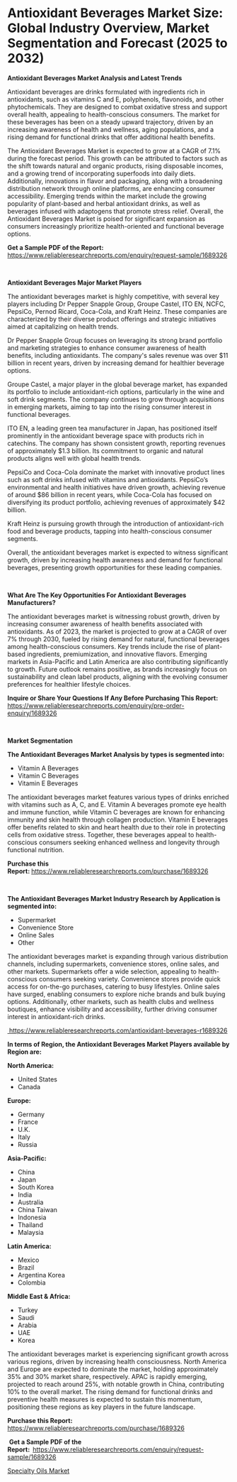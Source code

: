 <p><h1>Antioxidant Beverages Market Size: Global Industry Overview, Market Segmentation and Forecast (2025 to 2032)</h1></p><p><strong>Antioxidant Beverages Market Analysis and Latest Trends</strong></p>
<p><p>Antioxidant beverages are drinks formulated with ingredients rich in antioxidants, such as vitamins C and E, polyphenols, flavonoids, and other phytochemicals. They are designed to combat oxidative stress and support overall health, appealing to health-conscious consumers. The market for these beverages has been on a steady upward trajectory, driven by an increasing awareness of health and wellness, aging populations, and a rising demand for functional drinks that offer additional health benefits.</p><p>The Antioxidant Beverages Market is expected to grow at a CAGR of 7.1% during the forecast period. This growth can be attributed to factors such as the shift towards natural and organic products, rising disposable incomes, and a growing trend of incorporating superfoods into daily diets. Additionally, innovations in flavor and packaging, along with a broadening distribution network through online platforms, are enhancing consumer accessibility. Emerging trends within the market include the growing popularity of plant-based and herbal antioxidant drinks, as well as beverages infused with adaptogens that promote stress relief. Overall, the Antioxidant Beverages Market is poised for significant expansion as consumers increasingly prioritize health-oriented and functional beverage options.</p></p>
<p><strong>Get a Sample PDF of the Report:&nbsp;</strong> <a href="https://www.reliableresearchreports.com/enquiry/request-sample/1689326?utm_campaign=2328&utm_medium=2&utm_source=Github&utm_content=ia&utm_term=14022025&utm_id=antioxidant-beverages">https://www.reliableresearchreports.com/enquiry/request-sample/1689326</a></p>
<p>&nbsp;</p>
<p><strong>Antioxidant Beverages Major Market Players</strong></p>
<p><p>The antioxidant beverages market is highly competitive, with several key players including Dr Pepper Snapple Group, Groupe Castel, ITO EN, NCFC, PepsiCo, Pernod Ricard, Coca-Cola, and Kraft Heinz. These companies are characterized by their diverse product offerings and strategic initiatives aimed at capitalizing on health trends.</p><p>Dr Pepper Snapple Group focuses on leveraging its strong brand portfolio and marketing strategies to enhance consumer awareness of health benefits, including antioxidants. The company's sales revenue was over $11 billion in recent years, driven by increasing demand for healthier beverage options.</p><p>Groupe Castel, a major player in the global beverage market, has expanded its portfolio to include antioxidant-rich options, particularly in the wine and soft drink segments. The company continues to grow through acquisitions in emerging markets, aiming to tap into the rising consumer interest in functional beverages.</p><p>ITO EN, a leading green tea manufacturer in Japan, has positioned itself prominently in the antioxidant beverage space with products rich in catechins. The company has shown consistent growth, reporting revenues of approximately $1.3 billion. Its commitment to organic and natural products aligns well with global health trends.</p><p>PepsiCo and Coca-Cola dominate the market with innovative product lines such as soft drinks infused with vitamins and antioxidants. PepsiCo’s environmental and health initiatives have driven growth, achieving revenue of around $86 billion in recent years, while Coca-Cola has focused on diversifying its product portfolio, achieving revenues of approximately $42 billion.</p><p>Kraft Heinz is pursuing growth through the introduction of antioxidant-rich food and beverage products, tapping into health-conscious consumer segments. </p><p>Overall, the antioxidant beverages market is expected to witness significant growth, driven by increasing health awareness and demand for functional beverages, presenting growth opportunities for these leading companies.</p></p>
<p>&nbsp;</p>
<p><strong>What Are The Key Opportunities For Antioxidant Beverages Manufacturers?</strong></p>
<p><p>The antioxidant beverages market is witnessing robust growth, driven by increasing consumer awareness of health benefits associated with antioxidants. As of 2023, the market is projected to grow at a CAGR of over 7% through 2030, fueled by rising demand for natural, functional beverages among health-conscious consumers. Key trends include the rise of plant-based ingredients, premiumization, and innovative flavors. Emerging markets in Asia-Pacific and Latin America are also contributing significantly to growth. Future outlook remains positive, as brands increasingly focus on sustainability and clean label products, aligning with the evolving consumer preferences for healthier lifestyle choices.</p></p>
<p><strong>Inquire or Share Your Questions If Any Before Purchasing This Report:</strong> <a href="https://www.reliableresearchreports.com/enquiry/pre-order-enquiry/1689326?utm_campaign=2328&utm_medium=2&utm_source=Github&utm_content=ia&utm_term=14022025&utm_id=antioxidant-beverages">https://www.reliableresearchreports.com/enquiry/pre-order-enquiry/1689326</a></p>
<p>&nbsp;</p>
<p><strong>Market Segmentation</strong></p>
<p><strong>The Antioxidant Beverages Market Analysis by types is segmented into:</strong></p>
<p><ul><li>Vitamin A Beverages</li><li>Vitamin C Beverages</li><li>Vitamin E Beverages</li></ul></p>
<p><p>The antioxidant beverages market features various types of drinks enriched with vitamins such as A, C, and E. Vitamin A beverages promote eye health and immune function, while Vitamin C beverages are known for enhancing immunity and skin health through collagen production. Vitamin E beverages offer benefits related to skin and heart health due to their role in protecting cells from oxidative stress. Together, these beverages appeal to health-conscious consumers seeking enhanced wellness and longevity through functional nutrition.</p></p>
<p><strong>Purchase this Report:&nbsp;</strong><a href="https://www.reliableresearchreports.com/purchase/1689326?utm_campaign=2328&utm_medium=2&utm_source=Github&utm_content=ia&utm_term=14022025&utm_id=antioxidant-beverages">https://www.reliableresearchreports.com/purchase/1689326</a></p>
<p>&nbsp;</p>
<p><strong>The Antioxidant Beverages Market Industry Research by Application is segmented into:</strong></p>
<p><ul><li>Supermarket</li><li>Convenience Store</li><li>Online Sales</li><li>Other</li></ul></p>
<p><p>The antioxidant beverages market is expanding through various distribution channels, including supermarkets, convenience stores, online sales, and other markets. Supermarkets offer a wide selection, appealing to health-conscious consumers seeking variety. Convenience stores provide quick access for on-the-go purchases, catering to busy lifestyles. Online sales have surged, enabling consumers to explore niche brands and bulk buying options. Additionally, other markets, such as health clubs and wellness boutiques, enhance visibility and accessibility, further driving consumer interest in antioxidant-rich drinks.</p></p>
<p><a href="https://www.reliableresearchreports.com/antioxidant-beverages-r1689326?utm_campaign=2328&utm_medium=2&utm_source=Github&utm_content=ia&utm_term=14022025&utm_id=antioxidant-beverages">&nbsp;https://www.reliableresearchreports.com/antioxidant-beverages-r1689326</a></p>
<p><strong>In terms of Region, the Antioxidant Beverages Market Players available by Region are:</strong></p>
<p>
    <p> <strong> North America: </strong>
        <ul>
            <li>United States</li>
            <li>Canada</li>
        </ul>
        </p> 
    <p> <strong> Europe: </strong>
        <ul>
            <li>Germany</li>
            <li>France</li>
            <li>U.K.</li>
            <li>Italy</li>
            <li>Russia</li>
        </ul>
        </p> 
    <p> <strong> Asia-Pacific: </strong>
        <ul>
            <li>China</li>
            <li>Japan</li>
            <li>South Korea</li>
            <li>India</li>
            <li>Australia</li>
            <li>China Taiwan</li>
            <li>Indonesia</li>
            <li>Thailand</li>
            <li>Malaysia</li>
        </ul>
        </p> 
    <p> <strong> Latin America: </strong>
        <ul>
            <li>Mexico</li>
            <li>Brazil</li>
            <li>Argentina Korea</li>
            <li>Colombia</li>
        </ul>
        </p> 
    <p> <strong> Middle East & Africa: </strong>
        <ul>
            <li>Turkey</li>
            <li>Saudi</li>
            <li>Arabia</li>
            <li>UAE</li>
            <li>Korea</li>
        </ul>
    </p>
    </p>
<p><p>The antioxidant beverages market is experiencing significant growth across various regions, driven by increasing health consciousness. North America and Europe are expected to dominate the market, holding approximately 35% and 30% market share, respectively. APAC is rapidly emerging, projected to reach around 25%, with notable growth in China, contributing 10% to the overall market. The rising demand for functional drinks and preventive health measures is expected to sustain this momentum, positioning these regions as key players in the future landscape.</p></p>
<p><strong>Purchase this Report: </strong><a href="https://www.reliableresearchreports.com/purchase/1689326?utm_campaign=2328&utm_medium=2&utm_source=Github&utm_content=ia&utm_term=14022025&utm_id=antioxidant-beverages">https://www.reliableresearchreports.com/purchase/1689326</a></p>
<p>&nbsp;<strong>Get a Sample PDF of the Report:&nbsp;&nbsp;</strong><a href="https://www.reliableresearchreports.com/enquiry/request-sample/1689326?utm_campaign=2328&utm_medium=2&utm_source=Github&utm_content=ia&utm_term=14022025&utm_id=antioxidant-beverages">https://www.reliableresearchreports.com/enquiry/request-sample/1689326</a></p>
<p><strong></strong></p>
<p><p><a href="https://github.com/oliveroste6/Market-Research-Report-List-1/blob/main/specialty-oils-market.md?utm_campaign=2328&utm_medium=2&utm_source=Github&utm_content=ia&utm_term=14022025&utm_id=antioxidant-beverages">Specialty Oils Market</a></p></p>